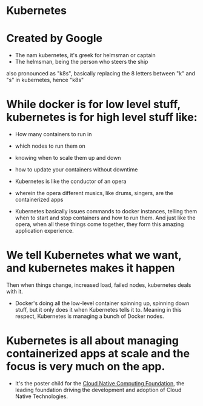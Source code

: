 # Kubernetes

# Created by Google

- The nam kubernetes, it's greek for helmsman or captain
- The helmsman, being the person who steers the ship

also pronounced as "k8s", basically replacing the 8 letters between "k" and "s"
in kubernetes, hence "k8s"

# While docker is for low level stuff, kubernetes is for high level stuff like:

- How many containers to run in
- which nodes to run them on
- knowing when to scale them up and down
- how to update your containers without downtime

- Kubernetes is like the conductor of an opera
- wherein the opera different musics, like drums, singers, are the containerized apps
- Kubernetes basically issues commands to docker instances, telling them
  when to start and stop containers and how to run them. And just like the opera,
  when all these things come together, they form this amazing application experience.

# We tell Kubernetes what we want, and kubernetes makes it happen

Then when things change, increased load, failed nodes, kubernetes deals with it.

- Docker's doing all the low-level container spinning up, spinning down stuff,
  but it only does it when Kubernetes tells it to. Meaning in this respect,
  Kubernetes is managing a bunch of Docker nodes.

# Kubernetes is all about managing containerized apps at scale and the focus is very much on the app.

- It's the poster child for the [Cloud Native Computing Foundation](https://www.cncf.io/), the leading foundation driving the development and adoption of Cloud Native Technologies.
